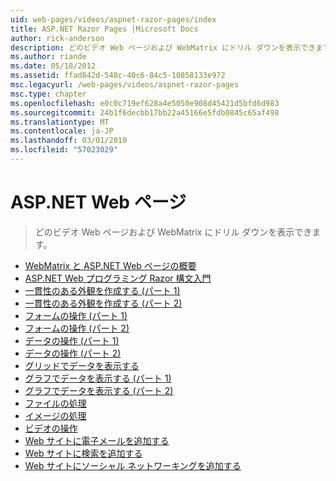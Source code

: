 ```yaml
---
uid: web-pages/videos/aspnet-razor-pages/index
title: ASP.NET Razor Pages |Microsoft Docs
author: rick-anderson
description: どのビデオ Web ページおよび WebMatrix にドリル ダウンを表示できます。
ms.author: riande
ms.date: 05/18/2012
ms.assetid: ffad842d-548c-40c6-84c5-10858133e972
msc.legacyurl: /web-pages/videos/aspnet-razor-pages
msc.type: chapter
ms.openlocfilehash: e0c0c719ef628a4e5050e908d45421d5bfd6d983
ms.sourcegitcommit: 24b1f6decbb17bb22a45166e5fdb0845c65af498
ms.translationtype: MT
ms.contentlocale: ja-JP
ms.lasthandoff: 03/01/2019
ms.locfileid: "57023029"
---
```

<a name="aspnet-web-pages"></a>ASP.NET Web ページ
=================
> どのビデオ Web ページおよび WebMatrix にドリル ダウンを表示できます。


- [WebMatrix と ASP.NET Web ページの概要](getting-started-with-webmatrix-and-aspnet-web-pages.md)
- [ASP.NET Web プログラミング Razor 構文入門](introduction-to-aspnet-web-programming-using-the-razor-syntax.md)
- [一貫性のある外観を作成する (パート 1)](creating-a-consistent-look-part-1.md)
- [一貫性のある外観を作成する (パート 2)](creating-a-consistent-look-part-2.md)
- [フォームの操作 (パート 1)](working-with-forms-part-1.md)
- [フォームの操作 (パート 2)](working-with-forms-part-2.md)
- [データの操作 (パート 1)](working-with-data-part-1.md)
- [データの操作 (パート 2)](working-with-data-part-2.md)
- [グリッドでデータを表示する](displaying-data-in-a-grid.md)
- [グラフでデータを表示する (パート 1)](displaying-data-in-a-chart-part-1.md)
- [グラフでデータを表示する (パート 2)](displaying-data-in-a-chart-part-2.md)
- [ファイルの処理](working-with-files.md)
- [イメージの処理](working-with-images.md)
- [ビデオの操作](working-with-video.md)
- [Web サイトに電子メールを追加する](adding-email-to-your-web-site.md)
- [Web サイトに検索を追加する](adding-search-to-your-web-site.md)
- [Web サイトにソーシャル ネットワーキングを追加する](adding-social-networking-to-your-website.md)
